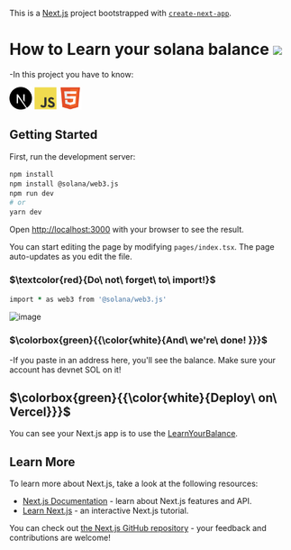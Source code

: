 This is a [Next.js](https://nextjs.org/) project bootstrapped with [`create-next-app`](https://github.com/vercel/next.js/tree/canary/packages/create-next-app).
# How to Learn your solana balance   [![](https://img.shields.io/badge/LearnYourBalance-yellow?style=for-the-badge)](https://learn-your-balance.vercel.app/)
-In this project you have to know:
<div>
    <img src="https://raw.githubusercontent.com/devicons/devicon/1119b9f84c0290e0f0b38982099a2bd027a48bf1/icons/nextjs/nextjs-original.svg" title="Next" alt="Next" width="40" height="40"/>
    <img src="https://github.com/devicons/devicon/blob/master/icons/javascript/javascript-original.svg" title="Git" **alt="Git" width="40" height="40"/> 
  <img src="https://github.com/devicons/devicon/blob/master/icons/html5/html5-original.svg" title="Git" **alt="Git" width="40" height="40"/>
</div>

## Getting Started

First, run the development server:

```bash
npm install
npm install @solana/web3.js
npm run dev
# or
yarn dev
```

Open [http://localhost:3000](http://localhost:3000) with your browser to see the result.

You can start editing the page by modifying `pages/index.tsx`. The page auto-updates as you edit the file.

 ### $\textcolor{red}{Do\ not\ forget\ to\ import!}$

```ruby
import * as web3 from '@solana/web3.js'

```

![image](https://user-images.githubusercontent.com/109158340/203975063-6947bfbd-9f71-417f-a158-1668ce5cff35.png)

### $\colorbox{green}{{\color{white}{And\ we're\ done! }}}$   

-If you paste in an address here, you'll see the balance. Make sure your account has devnet SOL on it! 

 ## $\colorbox{green}{{\color{white}{Deploy\ on\ Vercel}}}$    

You can see your Next.js app is to use the [LearnYourBalance](https://learn-your-balance.vercel.app/).



## Learn More

To learn more about Next.js, take a look at the following resources:

- [Next.js Documentation](https://nextjs.org/docs) - learn about Next.js features and API.
- [Learn Next.js](https://nextjs.org/learn) - an interactive Next.js tutorial.

You can check out [the Next.js GitHub repository](https://github.com/vercel/next.js/) - your feedback and contributions are welcome!

